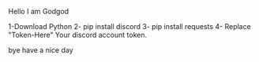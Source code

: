 Hello I am Godgod

1-Download Python
2- pip install discord
3- pip install requests
4- Replace "Token-Here" Your discord account token.


bye have a nice day